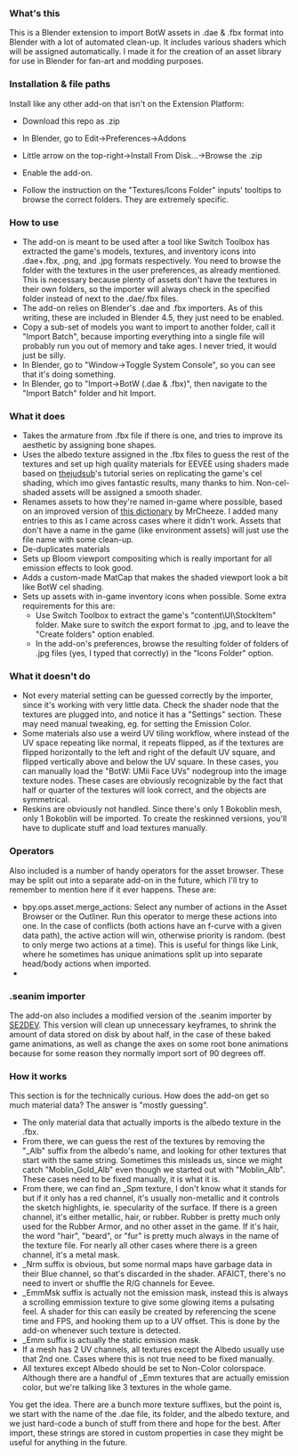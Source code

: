 ### What's this

This is a Blender extension to import BotW assets in .dae & .fbx format into Blender with a lot of automated clean-up. It includes various shaders which will be assigned automatically. I made it for the creation of an asset library for use in Blender for fan-art and modding purposes.

### Installation & file paths

Install like any other add-on that isn't on the Extension Platform:
- Download this repo as .zip
- In Blender, go to Edit->Preferences->Addons
- Little arrow on the top-right->Install From Disk...->Browse the .zip
- Enable the add-on.

- Follow the instruction on the "Textures/Icons Folder" inputs' tooltips to browse the correct folders. They are extremely specific.

### How to use
- The add-on is meant to be used after a tool like Switch Toolbox has extracted the game's models, textures, and inventory icons into .dae+.fbx, .png, and .jpg formats respectively. You need to browse the folder with the textures in the user preferences, as already mentioned. This is necessary because plenty of assets don't have the textures in their own folders, so the importer will always check in the specified folder instead of next to the .dae/.fbx files.
- The add-on relies on Blender's .dae and .fbx importers. As of this writing, these are included in Blender 4.5, they just need to be enabled.
- Copy a sub-set of models you want to import to another folder, call it "Import Batch", because importing everything into a single file will probably run you out of memory and take ages. I never tried, it would just be silly.
- In Blender, go to "Window->Toggle System Console", so you can see that it's doing something.
- In Blender, go to "Import->BotW (.dae & .fbx)", then navigate to the "Import Batch" folder and hit Import.

### What it does
- Takes the armature from .fbx file if there is one, and tries to improve its aesthetic by assigning bone shapes.
- Uses the albedo texture assigned in the .fbx files to guess the rest of the textures and set up high quality materials for EEVEE using shaders made based on [thejudsub](https://www.youtube.com/watch?v=Sb3CRU2DufU)'s tutorial series on replicating the game's cel shading, which imo gives fantastic results, many thanks to him. Non-cel-shaded assets will be assigned a smooth shader.
- Renames assets to how they're named in-game where possible, based on an improved version of [this dictionary](https://github.com/MrCheeze/botw-tools/blob/master/botw_names.json) by MrCheeze. I added many entries to this as I came across cases where it didn't work. Assets that don't have a name in the game (like environment assets) will just use the file name with some clean-up.
- De-duplicates materials
- Sets up Bloom viewport compositing which is really important for all emission effects to look good.
- Adds a custom-made MatCap that makes the shaded viewport look a bit like BotW cel shading.
- Sets up assets with in-game inventory icons when possible. Some extra requirements for this are:
    - Use Switch Toolbox to extract the game's "content\UI\StockItem" folder. Make sure to switch the export format to .jpg, and to leave the "Create folders" option enabled.
    - In the add-on's preferences, browse the resulting folder of folders of .jpg files (yes, I typed that correctly) in the "Icons Folder" option.

### What it doesn't do
- Not every material setting can be guessed correctly by the importer, since it's working with very little data. Check the shader node that the textures are plugged into, and notice it has a "Settings" section. These may need manual tweaking, eg. for setting the Emission Color.
- Some materials also use a weird UV tiling workflow, where instead of the UV space repeating like normal, it repeats flipped, as if the textures are flipped horizontally to the left and right of the default UV square, and flipped vertically above and below the UV square. In these cases, you can manually load the "BotW: UMii Face UVs" nodegroup into the image texture nodes. These cases are obviously recognizable by the fact that half or quarter of the textures will look correct, and the objects are symmetrical.
- Reskins are obviously not handled. Since there's only 1 Bokoblin mesh, only 1 Bokoblin will be imported. To create the reskinned versions, you'll have to duplicate stuff and load textures manually.

### Operators
Also included is a number of handy operators for the asset browser. These may be split out into a separate add-on in the future, which I'll try to remember to mention here if it ever happens.
These are:
- bpy.ops.asset.merge_actions: Select any number of actions in the Asset Browser or the Outliner. Run this operator to merge these actions into one. In the case of conflicts (both actions have an f-curve with a given data path), the active action will win, otherwise priority is random. (best to only merge two actions at a time). This is useful for things like Link, where he sometimes has unique animations split up into separate head/body actions when imported.
- 

### .seanim importer
The add-on also includes a modified version of the .seanim importer by [SE2DEV](https://github.com/SE2Dev). This version will clean up unnecessary keyframes, to shrink the amount of data stored on disk by about half, in the case of these baked game animations, as well as change the axes on some root bone animations because for some reason they normally import sort of 90 degrees off.

### How it works

This section is for the technically curious. How does the add-on get so much material data? The answer is "mostly guessing".

- The only material data that actually imports is the albedo texture in the .fbx.
- From there, we can guess the rest of the textures by removing the "_Alb" suffix from the albedo's name, and looking for other textures that start with the same string. Sometimes this misleads us, since we might catch "Moblin_Gold_Alb" even though we started out with "Moblin_Alb". These cases need to be fixed manually, it is what it is.
- From there, we can find an _Spm texture, I don't know what it stands for but if it only has a red channel, it's usually non-metallic and it controls the sketch highlights, ie. specularity of the surface. If there is a green channel, it's either metallic, hair, or rubber. Rubber is pretty much only used for the Rubber Armor, and no other asset in the game. If it's hair, the word "hair", "beard", or "fur" is pretty much always in the name of the texture file. For nearly all other cases where there is a green channel, it's a metal mask.
- _Nrm suffix is obvious, but some normal maps have garbage data in their Blue channel, so that's discarded in the shader. AFAICT, there's no need to invert or shuffle the R/G channels for Eevee.
- _EmmMsk suffix is actually not the emission mask, instead this is always a scrolling emmission texture to give some glowing items a pulsating feel. A shader for this can easily be created by referencing the scene time and FPS, and hooking them up to a UV offset. This is done by the add-on whenever such texture is detected.
- _Emm suffix is actually the static emission mask.
- If a mesh has 2 UV channels, all textures except the Albedo usually use that 2nd one. Cases where this is not true need to be fixed manually.
- All textures except Albedo should be set to Non-Color colorspace. Although there are a handful of _Emm textures that are actually emission color, but we're talking like 3 textures in the whole game.

You get the idea. There are a bunch more texture suffixes, but the point is, we start with the name of the .dae file, its folder, and the albedo texture, and we just hard-code a bunch of stuff from there and hope for the best. After import, these strings are stored in custom properties in case they might be useful for anything in the future.